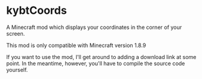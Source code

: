 # kybtCoords
A Minecraft mod which displays your coordinates in the corner of your screen.

This mod is only compatible with Minecraft version 1.8.9

If you want to use the mod, I'll get around to adding a download link at some point. In the meantime, however, you'll have to compile the source code yourself.
